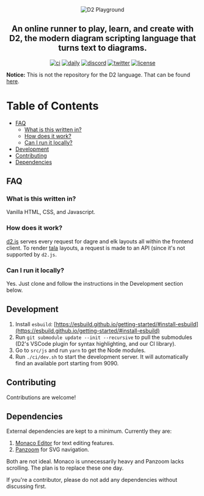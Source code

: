 <div align="center">
  <img src="./src/assets/images/og.png" alt="D2 Playground" />
  <h2>
    An online runner to play, learn, and create with D2, the modern diagram scripting language that turns text to diagrams.
  </h2>

[![ci](https://github.com/terrastruct/d2-playground/actions/workflows/ci.yml/badge.svg)](https://github.com/terrastruct/d2-playground/actions/workflows/ci.yml)
[![daily](https://github.com/terrastruct/d2-playground/actions/workflows/daily.yml/badge.svg)](https://github.com/terrastruct/d2-playground/actions/workflows/daily.yml)
[![discord](https://img.shields.io/discord/1039184639652265985?label=discord)](https://discord.gg/NF6X8K4eDq)
[![twitter](https://img.shields.io/twitter/follow/terrastruct?style=social)](https://twitter.com/terrastruct)
[![license](https://img.shields.io/github/license/terrastruct/d2-playground?color=9cf)](./LICENSE.txt)

</div>

**Notice:** This is not the repository for the D2 language. That can be found [here](https://github.com/terrastruct/d2).

# Table of Contents

<!-- toc -->
- [FAQ](#faq)
  - [What is this written in?](#what-is-this-written-in)
  - [How does it work?](#how-does-it-work)
  - [Can I run it locally?](#can-i-run-it-locally)
- [Development](#development)
- [Contributing](#contributing)
- [Dependencies](#dependencies)

## FAQ

### What is this written in?

Vanilla HTML, CSS, and Javascript.

### How does it work?

[d2.js](https://www.npmjs.com/package/@terrastruct/d2) serves every request for dagre and
elk layouts all within the frontend client. To render
[tala](https://d2lang.com/tour/tala/) layouts, a request is made to an API (since it's not
supported by `d2.js`.

### Can I run it locally?

Yes. Just clone and follow the instructions in the Development section below.

## Development

1. Install `esbuild`:
   [https://esbuild.github.io/getting-started/#install-esbuild](https://esbuild.github.io/getting-started/#install-esbuild)
1. Run `git submodule update --init --recursive` to pull the submodules (D2's VSCode plugin
   for syntax highlighting, and our CI library).
1. Go to `src/js` and run `yarn` to get the Node modules.
1. Run `./ci/dev.sh` to start the development server. It will automatically find an available port starting from 9090.

## Contributing

Contributions are welcome!

## Dependencies

External dependencies are kept to a minimum. Currently they are:
1. [Monaco Editor](https://github.com/microsoft/monaco-editor) for text editing features.
1. [Panzoom](https://github.com/anvaka/panzoom) for SVG navigation.

Both are not ideal. Monaco is unnecessarily heavy and Panzoom lacks scrolling. The plan is
to replace these one day.

If you're a contributor, please do not add any dependencies without discussing first.
